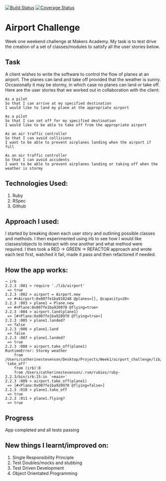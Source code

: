[![Build Status](https://travis-ci.org/catherinestevenson/airport_challenge.svg?branch=master)](https://travis-ci.org/catherinestevenson/airport_challenge)  [![Coverage Status](https://coveralls.io/repos/catherinestevenson/airport_challenge/badge.svg?branch=master&service=github)](https://coveralls.io/github/catherinestevenson/airport_challenge?branch=master)

Airport Challenge
=================

Week one weekend challenge at Makers Academy. My task is to test drive the creation of a set of classes/modules to satisfy all the user stories below.

Task
-----

A client wishes to write the software to control the flow of planes at an airport. The planes can land and take off provided that the weather is sunny. Occasionally it may be stormy, in which case no planes can land or take off.  Here are the user stories that we worked out in collaboration with the client:

```
As a pilot
So that I can arrive at my specified destination
I would like to land my plane at the appropriate airport

As a pilot
So that I can set off for my specified destination
I would like to be able to take off from the appropriate airport

As an air traffic controller
So that I can avoid collisions
I want to be able to prevent airplanes landing when the airport if full

As an air traffic controller
So that I can avoid accidents
I want to be able to prevent airplanes landing or taking off when the weather is stormy
```

## Technologies Used:

1. Ruby
2. RSpec
3. Github

## Approach I used:

I started by breaking down each user story and outlining possible classes and methods. I then experimented using irb to see how I would like classes/objects to interact with one another and what method were required. I then took a RED -> GREEN -> REFACTOR approach and wrote each test first, watched it fail, made it pass and then refactored if needed.

## How the app works:

```
→ irb
2.2.3 :001 > require './lib/airport'
 => true
2.2.3 :002 > airport = Airport.new
 => #<Airport:0x007fe1ba918248 @planes=[], @capacity=20>
2.2.3 :003 > plane1 = Plane.new
 => #<Plane:0x007fe1ba920970 @flying=true>
2.2.3 :004 > airport.land(plane1)
 => [#<Plane:0x007fe1ba920970 @flying=true>]
2.2.3 :005 > plane1.landed?
 => false
2.2.3 :006 > plane1.land
 => false
2.2.3 :007 > plane1.landed?
 => true
2.2.3 :008 > airport.take_off(plane1)
RuntimeError: Stormy weather
	from /Users/catherinestevenson/Desktop/Projects/Week1/airport_challenge/lib/airport.rb:27:in `take_off'
	from (irb):8
	from /Users/catherinestevenson/.rvm/rubies/ruby-2.2.3/bin/irb:15:in `<main>'
2.2.3 :009 > airport.take_off(plane1)
 => [#<Plane:0x007fe1ba920970 @flying=false>]
2.2.3 :010 > plane1.take_off
 => true
2.2.3 :011 > plane1.flying?
 => true
```

## Progress

App completed and all tests passing

## New things I learnt/improved on:

1. Single Responsibility Principle
2. Test Doubles/mocks and stubbing
3. Test Driven Development
4. Object Orientated Programming
